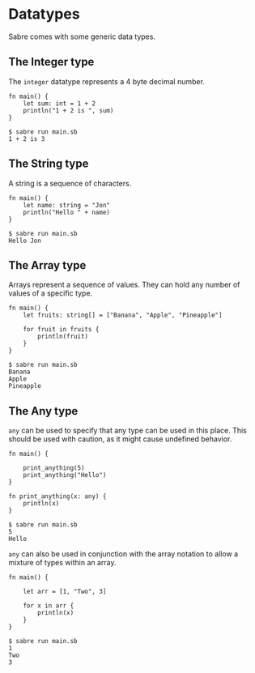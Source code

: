 # Datatypes

Sabre comes with some generic data types.

## The Integer type

The `integer` datatype represents a 4 byte decimal number.

```
fn main() {
    let sum: int = 1 + 2
    println("1 + 2 is ", sum)
}
```

```
$ sabre run main.sb
1 + 2 is 3
```

## The String type

A string is a sequence of characters.

```
fn main() {
    let name: string = "Jon"
    println("Hello " + name)
}
```

```
$ sabre run main.sb
Hello Jon
```

## The Array type

Arrays represent a sequence of values. They can hold any number of values of a specific type.

```
fn main() {
    let fruits: string[] = ["Banana", "Apple", "Pineapple"]

    for fruit in fruits {
        println(fruit)
    }
}
```

```
$ sabre run main.sb
Banana
Apple
Pineapple
```

## The Any type

`any` can be used to specify that any type can be used in this place. This should be used with caution, as it might cause undefined behavior.

```
fn main() {

    print_anything(5)
    print_anything("Hello")
}

fn print_anything(x: any) {
    println(x)
}
```

```
$ sabre run main.sb
5
Hello
```

`any` can also be used in conjunction with the array notation to allow a mixture of types within an array.

```
fn main() {

    let arr = [1, "Two", 3]

    for x in arr {
        println(x)
    }
}
```

```
$ sabre run main.sb
1
Two
3
```
